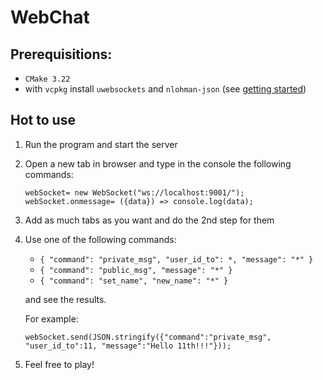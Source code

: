 # WebChat

## Prerequisitions:

- `CMake 3.22`
- with `vcpkg` install `uwebsockets` and `nlohman-json` (see [getting started](https://vcpkg.io/en/getting-started.html))

## Hot to use

1. Run the program and start the server
2. Open a new tab in browser and type in the console the following commands:
    ```
    webSocket= new WebSocket("ws://localhost:9001/");
    webSocket.onmessage= ({data}) => console.log(data);
    ```
3. Add as much tabs as you want and do the 2nd step for them
4. Use one of the following commands:
    - `{ "command": "private_msg", "user_id_to": *, "message": "*" }`
    - `{ "command": "public_msg", "message": "*" }`
    - `{ "command": "set_name", "new_name": "*" }`
    
    and see the results.

    For example:
    ```
    webSocket.send(JSON.stringify({"command":"private_msg", "user_id_to":11, "message":"Hello 11th!!!"}));
    ```
5. Feel free to play!
